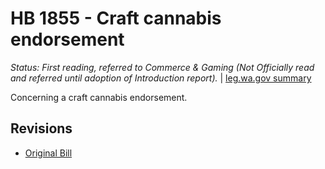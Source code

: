 # HB 1855 - Craft cannabis endorsement
*Status: First reading, referred to Commerce & Gaming (Not Officially read and referred until adoption of Introduction report).* | [leg.wa.gov summary](https://app.leg.wa.gov/billsummary?BillNumber=1855&Year=2021)

Concerning a craft cannabis endorsement.

## Revisions
* [Original Bill](1/)